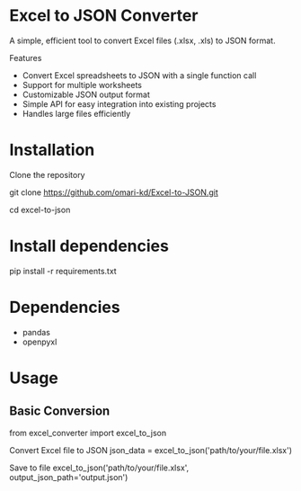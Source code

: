 # Excel to JSON Converter
A simple, efficient tool to convert Excel files (.xlsx, .xls) to JSON format.

Features

- Convert Excel spreadsheets to JSON with a single function call
- Support for multiple worksheets
- Customizable JSON output format
- Simple API for easy integration into existing projects
- Handles large files efficiently

# Installation

Clone the repository

git clone https://github.com/omari-kd/Excel-to-JSON.git

cd excel-to-json

# Install dependencies

pip install -r requirements.txt

# Dependencies

- pandas
- openpyxl


# Usage
## Basic Conversion

from excel_converter import excel_to_json

Convert Excel file to JSON
json_data = excel_to_json('path/to/your/file.xlsx')

Save to file
excel_to_json('path/to/your/file.xlsx', output_json_path='output.json')
